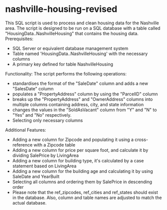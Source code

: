# nashville-housing-revised
This SQL script is used to process and clean housing data for the Nashville area. The script is designed to be run on a SQL database with a table called "HousingData..NashvilleHousing" that contains the housing data.
Prerequisites: 
* SQL Server or equivalent database management system
* Table named 'HousingData..NashvilleHousing' with the necessary columns
* A primary key defined for table NashvilleHousing

Functionality: 
The script performs the following operations:

* standardises the format of the "SaleDate" column and adds a new "SalesDate" column
* populates a "PropertyAddress" column by using the "ParcelID" column
* breaks up the "PropertyAddress" and "OwnerAddress" columns into multiple columns containing address, city, and state information
* changes the values in the "SoldAsVacant" column from "Y" and "N" to "Yes" and "No" respectively.
* Selecting only necessary columns

Additional Features: 
* Adding a new column for Zipcode and populating it using a cross-reference with a Zipcode table
* Adding a new column for price per square foot, and calculate it by dividing SalePrice by LivingArea
* Adding a new column for building type, it's calculated by a case statement based on LivingArea
* Adding a new column for the building age and calculating it by using SaleDate and YearBuilt
* Selecting all columns and ordering them by SalePrice in descending order
* Please note that the ref_zipcodes, ref_cities and ref_states should exist in the database. Also, column and table names are adjusted to match the actual database.

